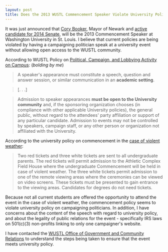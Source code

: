 ```yaml
---
layout: post
title: Does the 2013 WUSTL Commencement Speaker Violate University Policy?
---
```


It was just announced that [Cory Booker](http://en.wikipedia.org/wiki/Cory_Booker), Mayor of Newark and [active candidate for 2014 Senate](http://articles.chicagotribune.com/2013-01-11/news/sns-rt-us-usa-politics-newjerseybre90a18m-20130111_1_cory-booker-files-papers-senate-seat), will be the 2013 Commencement Speaker at Washington University in St. Louis. I believe that current policies are being violated by having a campaigning politician speak at a university event without allowing open access to the WUSTL community. 

According to WUSTL Policy on [Political, Campaign, and Lobbying Activity on Campus](http://wustl.edu/policies/political.html): (*bolding by me*)

>A speaker's appearance must constitute a speech, question and answer session, or similar communication in an **academic setting**.

>[. . .]

> Admission to speaker appearances **must be open to the University community** and, if the sponsoring organization chooses (in compliance with other applicable University policies), the general public, without regard to the attendees' party affiliation or support of any particular candidate.  Admission to events may not be controlled by speakers, campaign staff, or any other person or organization not affiliated with the University.

According to the university policy on commencement in the [case of violent weather](http://commencement.wustl.edu/ceremonies/violentweather/):

>Two red tickets and three white tickets are sent to all undergraduate parents. The red tickets will permit admission to the Athletic Complex Field House where the undergraduate Commencement will be held in case of violent weather. The three white tickets permit admission to one of the remote viewing areas where the ceremonies can be viewed on video screens. These tickets must be presented to gain entrance to the viewing areas. Candidates for degrees do not need tickets.

Because not all current students are offered the opportunity to attend the event in the case of violent weather, the commencement policy seems to violate university policy on campaigning politicians. In addition, I have concerns about the content of the speech with regard to university policy, and about the legality of public relations for the event - specifically IRS laws on 501(c)(3) non-profits linking to only one campaigner's website. 

I have contacted the [WUSTL Office of Government and Community Relations](http://governmentrelations.wustl.edu/Pages/Home.aspx/) to understand the steps being taken to ensure that the event meets university policy.